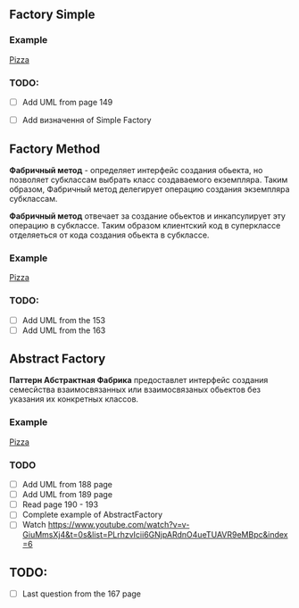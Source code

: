 ## Factory Simple

### Example

[Pizza](./../src/Factory/PizzaSimpleFactory)

### TODO:
- [ ] Add UML from page 149
- [ ] Add визначення of Simple Factory


## Factory Method

<strong>Фабричный метод</strong> - определяет интерфейс создания обьекта, но позволяет субклассам выбрать класс создаваемого екземпляра. Таким образом, Фабричный метод делегирует операцию создания экземпляра субклассам.

<strong>Фабричный метод</strong> отвечает за создание обьектов и инкапсулирует эту операцию в субклассе. Таким образом клиентский код в суперклассе отделяеться от кода создания обьекта в субклассе. 

### Example

[Pizza](./../src/Factory/PizzaFactoryMethod)

### TODO:
- [ ] Add UML from the 153
- [ ] Add UML from the 163

## Abstract Factory

<strong>Паттерн Абстрактная Фабрика</strong> предоставлет интерфейс создания семесйства взаимосвязанных или взаимосвязаных обьектов без указания их конкретных классов.

### Example

[Pizza](./../src/Factory/PizzaAbstractFactory)

### TODO
- [ ] Add UML from 188 page
- [ ] Add UML from 189 page
- [ ] Read page 190 - 193
- [ ] Complete example of AbstractFactory
- [ ] Watch https://www.youtube.com/watch?v=v-GiuMmsXj4&t=0s&list=PLrhzvIcii6GNjpARdnO4ueTUAVR9eMBpc&index=6

## TODO:
- [ ] Last question from the 167 page
